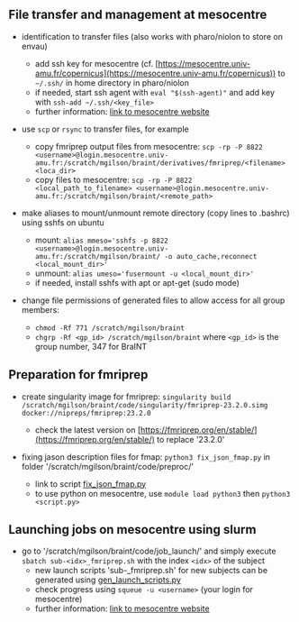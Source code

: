 

## File transfer and management at mesocentre

- identification to transfer files (also works with pharo/niolon to store on envau)
    - add ssh key for mesocentre (cf. [https://mesocentre.univ-amu.fr/copernicus](https://mesocentre.univ-amu.fr/copernicus)) to `~/.ssh/` in home directory in pharo/niolon
    - if needed, start ssh agent with `eval "$(ssh-agent)"` and add key with `ssh-add ~/.ssh/<key_file>`
    - further information: [link to mesocentre website](https://mesocentre.univ-amu.fr/connexion/)

- use `scp` or `rsync` to transfer files, for example
    - copy fmriprep output files from mesocentre: `scp -rp -P 8822 <username>@login.mesocentre.univ-amu.fr:/scratch/mgilson/braint/derivatives/fmriprep/<filename> <loca_dir>`
    - copy files to mesocentre: `scp -rp -P 8822 <local_path_to_filename> <username>@login.mesocentre.univ-amu.fr:/scratch/mgilson/braint/<remote_path>`

- make aliases to mount/unmount remote directory (copy lines to .bashrc) using sshfs on ubuntu
    - mount: `alias mmeso='sshfs -p 8822 <username>@login.mesocentre.univ-amu.fr:/scratch/mgilson/braint/ -o auto_cache,reconnect <local_mount_dir>'`
    - unmount: `alias umeso='fusermount -u <local_mount_dir>'`
    - if needed, install sshfs with apt or apt-get (sudo mode)

- change file permissions of generated files to allow access for all group members:
    - `chmod -Rf 771 /scratch/mgilson/braint`
    - `chgrp -Rf <gp_id> /scratch/mgilson/braint` where `<gp_id>` is the group number, 347 for BraINT

## Preparation for fmriprep

- create singularity image for fmriprep: `singularity build /scratch/mgilson/braint/code/singularity/fmriprep-23.2.0.simg docker://nipreps/fmriprep:23.2.0`
    - check the latest version on [https://fmriprep.org/en/stable/](https://fmriprep.org/en/stable/) to replace '23.2.0'

- fixing jason description files for fmap: `python3 fix_json_fmap.py` in folder '/scratch/mgilson/braint/code/preproc/'
    - link to script [fix_json_fmap.py](https://github.com/brainets/multimodal_MRI_analysis/blob/main/preproc/fix_json_fmap.py)
    - to use python on mesocentre, use `module load python3` then `python3 <script.py>`

## Launching jobs on mesocentre using slurm

- go to '/scratch/mgilson/braint/code/job_launch/' and simply execute `sbatch sub-<idx>_fmriprep.sh` with the index `<idx>` of the subject
    - new launch scripts 'sub-<idx>_fmriprep.sh' for new subjects can be generated using [gen_launch_scripts.py](https://github.com/brainets/multimodal_MRI_analysis/blob/main/preproc/gen_launch_scripts.py)
    - check progress using `squeue -u <username>` (your login for mesocentre)
    - further information: [link to mesocentre website](https://mesocentre.univ-amu.fr/slurm/)

